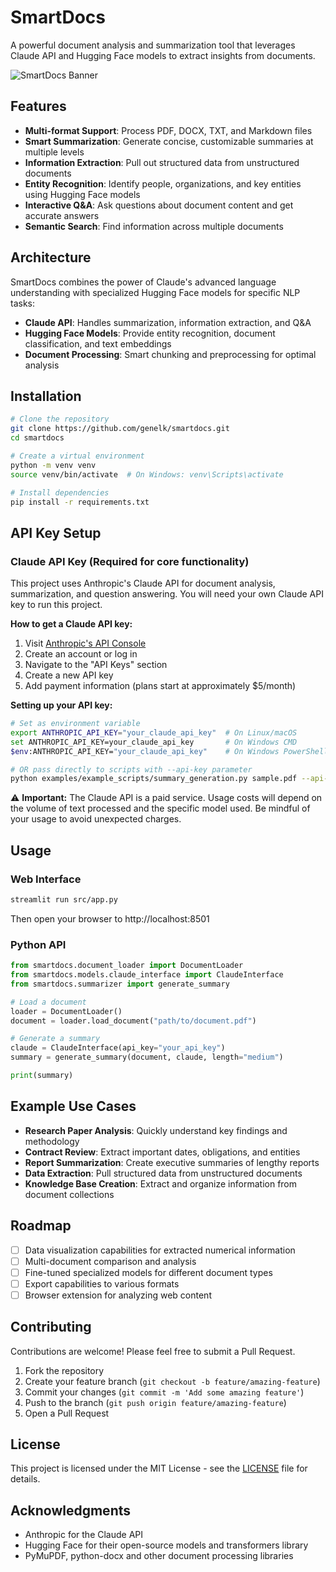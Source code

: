 # SmartDocs

A powerful document analysis and summarization tool that leverages Claude API and Hugging Face models to extract insights from documents.

![SmartDocs Banner](https://raw.githubusercontent.com/yourusername/smartdocs/main/assets/banner.png)

## Features

- **Multi-format Support**: Process PDF, DOCX, TXT, and Markdown files
- **Smart Summarization**: Generate concise, customizable summaries at multiple levels
- **Information Extraction**: Pull out structured data from unstructured documents
- **Entity Recognition**: Identify people, organizations, and key entities using Hugging Face models
- **Interactive Q&A**: Ask questions about document content and get accurate answers
- **Semantic Search**: Find information across multiple documents

## Architecture

SmartDocs combines the power of Claude's advanced language understanding with specialized Hugging Face models for specific NLP tasks:

- **Claude API**: Handles summarization, information extraction, and Q&A
- **Hugging Face Models**: Provide entity recognition, document classification, and text embeddings
- **Document Processing**: Smart chunking and preprocessing for optimal analysis

## Installation

```bash
# Clone the repository
git clone https://github.com/genelk/smartdocs.git
cd smartdocs

# Create a virtual environment
python -m venv venv
source venv/bin/activate  # On Windows: venv\Scripts\activate

# Install dependencies
pip install -r requirements.txt
```

## API Key Setup

### Claude API Key (Required for core functionality)

This project uses Anthropic's Claude API for document analysis, summarization, and question answering. You will need your own Claude API key to run this project.

**How to get a Claude API key:**

1. Visit [Anthropic's API Console](https://console.anthropic.com)
2. Create an account or log in
3. Navigate to the "API Keys" section
4. Create a new API key
5. Add payment information (plans start at approximately $5/month)

**Setting up your API key:**

```bash
# Set as environment variable
export ANTHROPIC_API_KEY="your_claude_api_key"  # On Linux/macOS
set ANTHROPIC_API_KEY=your_claude_api_key       # On Windows CMD
$env:ANTHROPIC_API_KEY="your_claude_api_key"    # On Windows PowerShell

# OR pass directly to scripts with --api-key parameter
python examples/example_scripts/summary_generation.py sample.pdf --api-key your_claude_api_key
```

⚠️ **Important:** The Claude API is a paid service. Usage costs will depend on the volume of text processed and the specific model used. Be mindful of your usage to avoid unexpected charges.

## Usage

### Web Interface

```bash
streamlit run src/app.py
```

Then open your browser to http://localhost:8501

### Python API

```python
from smartdocs.document_loader import DocumentLoader
from smartdocs.models.claude_interface import ClaudeInterface
from smartdocs.summarizer import generate_summary

# Load a document
loader = DocumentLoader()
document = loader.load_document("path/to/document.pdf")

# Generate a summary
claude = ClaudeInterface(api_key="your_api_key")
summary = generate_summary(document, claude, length="medium")

print(summary)
```

## Example Use Cases

- **Research Paper Analysis**: Quickly understand key findings and methodology
- **Contract Review**: Extract important dates, obligations, and entities
- **Report Summarization**: Create executive summaries of lengthy reports
- **Data Extraction**: Pull structured data from unstructured documents
- **Knowledge Base Creation**: Extract and organize information from document collections

## Roadmap

- [ ] Data visualization capabilities for extracted numerical information
- [ ] Multi-document comparison and analysis
- [ ] Fine-tuned specialized models for different document types
- [ ] Export capabilities to various formats
- [ ] Browser extension for analyzing web content

## Contributing

Contributions are welcome! Please feel free to submit a Pull Request.

1. Fork the repository
2. Create your feature branch (`git checkout -b feature/amazing-feature`)
3. Commit your changes (`git commit -m 'Add some amazing feature'`)
4. Push to the branch (`git push origin feature/amazing-feature`)
5. Open a Pull Request

## License

This project is licensed under the MIT License - see the [LICENSE](LICENSE) file for details.

## Acknowledgments

- Anthropic for the Claude API
- Hugging Face for their open-source models and transformers library
- PyMuPDF, python-docx and other document processing libraries

